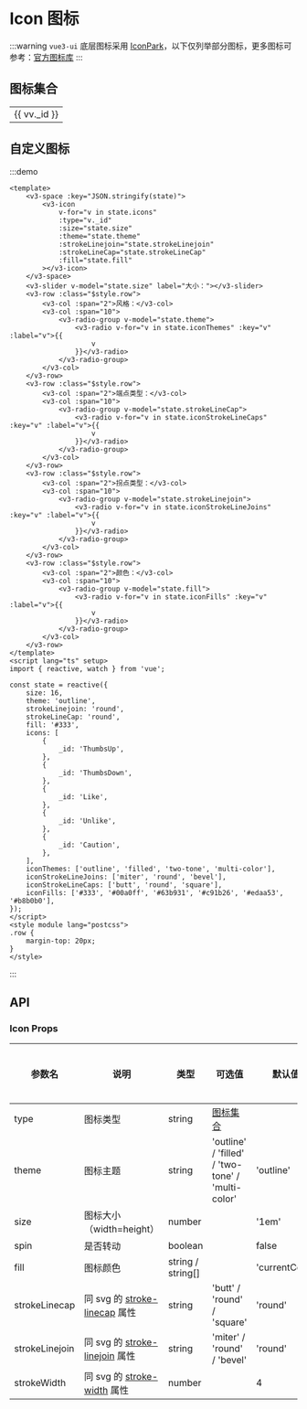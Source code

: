 # Icon 图标

:::warning
`vue3-ui` 底层图标采用 [IconPark](https://iconpark.oceanengine.com/home)，以下仅列举部分图标，更多图标可参考：[官方图标库](https://iconpark.oceanengine.com/official)
:::

## 图标集合

<div :class="$style.container">
  <v3-input v-model="state.keyword" placeholder="搜索图标" class="inputer"></v3-input>
  <div :class="$style['icon-config']">
  </div>
  <div :class="$style['icon-wrapper']">
    <table :class="$style['icon-table']">
      <tr v-for="v in Math.ceil(state.icons.length / state.columns)" :key="v">
        <td v-for="vv in (state.icons.slice(v * state.columns, v * state.columns + state.columns))" :key="vv._id" >
          <div :class="$style['icon-item']">
            <v3-icon :class="$style['icon-id']" :type="vv._id" size="24"></v3-icon>
            <span :class="$style['icon-name']">{{ vv._id }}</span>
          </div>
        </td>
      </tr>
    </table>
  </div>
</div>

<script lang="ts" setup>
  import { reactive } from 'vue';

  const state = reactive({
    keyword: '',
    columns: 5,
    icons: [
      {
        _id: 'Plus',
        name: "加"
      },
      {
        _id: 'Minus',
        name: "减"
      },
      {
        _id: 'Search',
        name: "搜索"
      },
      {
        _id: 'Female',
        name: "女性"
      },
      {
        _id: 'Male',
        name: "男性"
      },
      {
        _id: 'Home',
        name: "首页"
      },
      {
        _id: 'FullScreen',
        name: "全局放大"
      },
      {
        _id: 'LoadingOne',
        name: "加载"
      },
      {
        _id: 'Link',
        name: "链接"
      },
      {
        _id: 'IndexFinger',
        name: "食指"
      },
      {
        _id: 'Star',
        name: "星星"
      },
      {
        _id: 'Announcement',
        name: "公告"
      },
      {
        _id: 'Setting',
        name: "设置"
      },
      {
        _id: 'Config',
        name: "配置"
      },
      {
        _id: 'MessageOne',
        name: "消息"
      },
      {
        _id: 'PreviewOpen',
        name: "预览-打开"
      },
      {
        _id: 'PreviewClose',
        name: "预览-关闭"
      },
      {
        _id: 'Lock',
        name: "锁定"
      },
      {
        _id: 'Unlock',
        name: "解锁"
      },
      {
        _id: 'Check',
        name: "检验"
      },
      {
        _id: 'CheckOne',
        name: "检验"
      },
      {
        _id: 'Close',
        name: "关闭"
      },
      {
        _id: 'CloseOne',
        name: "关闭"
      },
      {
        _id: 'Code',
        name: "代码"
      },
      {
        _id: 'Copy',
        name: "复制"
      },

      {
        _id: 'Delete',
        name: "删除"
      },
      {
        _id: 'Edit',
        name: "编辑"
      },
      {
        _id: 'VolumeDown',
        name: "音量减小"
      },
      {
        _id: 'VolumeUp',
        name: "音量增加"
      },
      {
        _id: 'ArrowDown',
        name: "箭头下"
      },
      {
        _id: 'ArrowUp',
        name: "箭头上"
      },
      {
        _id: 'Down',
        name: "下"
      },
      {
        _id: 'Up',
        name: "上"
      },
      {
        _id: 'ArrowCircleDown',
        name: "圆形箭头下"
      },
      {
        _id: 'ArrowCircleUp',
        name: "圆形箭头上"
      },
      {
        _id: 'ThumbsDown',
        name: "踩"
      },
      {
        _id: 'ThumbsUp',
        name: "赞"
      },
      {
        _id: 'Download',
        name: "下载"
      },
      {
        _id: 'Export',
        name: "导出"
      },
      {
        _id: 'ToTop',
        name: "去顶部"
      },
      {
        _id: 'ToBottom',
        name: "去底部"
      },
      {
        _id: 'Share',
        name: "分享"
      },
      {
        _id: 'Like',
        name: "喜欢"
      },
      {
        _id: 'Unlike',
        name: "不喜欢"
      },
      {
        _id: 'Tag',
        name: "标签"
      },
      {
        _id: 'Checkbox',
        name: "多选框"
      },
      {
        _id: 'RadioTwo',
        name: "单选"
      },
      {
        _id: 'More',
        name: "更多"
      },
      {
        _id: 'Refresh',
        name: "刷新"
      },
      {
        _id: 'Save',
        name: "保存"
      },
    ],
  })
</script>
<style module lang="postcss">
  .container {
    margin-top: 20px;
  }
  .icon-config {
    margin-top: 20px;
  }
  .icon-wrapper {
  }
  .icon-table {
    display: table !important;
    tr {
      background-color: #fff !important;
    }
    td {
      cursor: pointer;
    }
  }
  .icon-item {
    display: flex;
    flex-direction: column;
    align-items: center;
    justify-content: center;
    padding: 12px 16px !important;
  }
  .icon-id {
  }
  .icon-name {
    margin-top: 12px;
  }
</style>

## 自定义图标

:::demo

```vue
<template>
	<v3-space :key="JSON.stringify(state)">
		<v3-icon
			v-for="v in state.icons"
			:type="v._id"
			:size="state.size"
			:theme="state.theme"
			:strokeLinejoin="state.strokeLinejoin"
			:strokeLineCap="state.strokeLineCap"
			:fill="state.fill"
		></v3-icon>
	</v3-space>
	<v3-slider v-model="state.size" label="大小："></v3-slider>
	<v3-row :class="$style.row">
		<v3-col :span="2">风格：</v3-col>
		<v3-col :span="10">
			<v3-radio-group v-model="state.theme">
				<v3-radio v-for="v in state.iconThemes" :key="v" :label="v">{{
					v
				}}</v3-radio>
			</v3-radio-group>
		</v3-col>
	</v3-row>
	<v3-row :class="$style.row">
		<v3-col :span="2">端点类型：</v3-col>
		<v3-col :span="10">
			<v3-radio-group v-model="state.strokeLineCap">
				<v3-radio v-for="v in state.iconStrokeLineCaps" :key="v" :label="v">{{
					v
				}}</v3-radio>
			</v3-radio-group>
		</v3-col>
	</v3-row>
	<v3-row :class="$style.row">
		<v3-col :span="2">拐点类型：</v3-col>
		<v3-col :span="10">
			<v3-radio-group v-model="state.strokeLinejoin">
				<v3-radio v-for="v in state.iconStrokeLineJoins" :key="v" :label="v">{{
					v
				}}</v3-radio>
			</v3-radio-group>
		</v3-col>
	</v3-row>
	<v3-row :class="$style.row">
		<v3-col :span="2">颜色：</v3-col>
		<v3-col :span="10">
			<v3-radio-group v-model="state.fill">
				<v3-radio v-for="v in state.iconFills" :key="v" :label="v">{{
					v
				}}</v3-radio>
			</v3-radio-group>
		</v3-col>
	</v3-row>
</template>
<script lang="ts" setup>
import { reactive, watch } from 'vue';

const state = reactive({
	size: 16,
	theme: 'outline',
	strokeLinejoin: 'round',
	strokeLineCap: 'round',
	fill: '#333',
	icons: [
		{
			_id: 'ThumbsUp',
		},
		{
			_id: 'ThumbsDown',
		},
		{
			_id: 'Like',
		},
		{
			_id: 'Unlike',
		},
		{
			_id: 'Caution',
		},
	],
	iconThemes: ['outline', 'filled', 'two-tone', 'multi-color'],
	iconStrokeLineJoins: ['miter', 'round', 'bevel'],
	iconStrokeLineCaps: ['butt', 'round', 'square'],
	iconFills: ['#333', '#00a0ff', '#63b931', '#c91b26', '#edaa53', '#b8b0b0'],
});
</script>
<style module lang="postcss">
.row {
	margin-top: 20px;
}
</style>
```

:::

## API

### Icon Props

| 参数名         | 说明                                                                                                         | 类型              | 可选值                                            | 默认值         | 是否必填 |
| -------------- | ------------------------------------------------------------------------------------------------------------ | ----------------- | ------------------------------------------------- | -------------- | -------- |
| type           | 图标类型                                                                                                     | string            | [图标集合](#图标集合)                             |                | 是       |
| theme          | 图标主题                                                                                                     | string            | 'outline' / 'filled' / 'two-tone' / 'multi-color' | 'outline'      |          |
| size           | 图标大小（width=height）                                                                                     | number            |                                                   | '1em'          |          |
| spin           | 是否转动                                                                                                     | boolean           |                                                   | false          |          |
| fill           | 图标颜色                                                                                                     | string / string[] |                                                   | 'currentColor' |          |
| strokeLinecap  | 同 svg 的 [stroke-linecap](https://developer.mozilla.org/en-US/docs/Web/SVG/Attribute/stroke-linecap) 属性   | string            | 'butt' / 'round' / 'square'                       | 'round'        |          |
| strokeLinejoin | 同 svg 的 [stroke-linejoin](https://developer.mozilla.org/en-US/docs/Web/SVG/Attribute/stroke-linejoin) 属性 | string            | 'miter' / 'round' / 'bevel'                       | 'round'        |          |
| strokeWidth    | 同 svg 的 [stroke-width](https://developer.mozilla.org/en-US/docs/Web/SVG/Attribute/stroke-width) 属性       | number            |                                                   | 4              |          |
